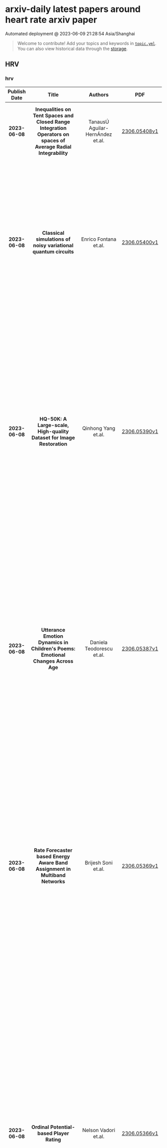 # arxiv-daily latest papers around heart rate arxiv paper
Automated deployment @ 2023-06-09 21:28:54 Asia/Shanghai
> Welcome to contribute! Add your topics and keywords in [`topic.yml`]({repo_url}/blob/main/database/topic.yml).
> You can also view historical data through the [storage]({repo_url}/blob/main/database/storage).

## HRV

### hrv
|Publish Date|Title|Authors|PDF|Code|Abstract|
| :---: | :---: | :---: | :---: | :---: | :---: |
|**2023-06-08**|**Inequalities on Tent Spaces and Closed Range Integration Operators on spaces of Average Radial Integrability**|TanausÚ Aguilar-HernÁndez et.al.|[2306.05408v1](http://arxiv.org/abs/2306.05408v1)|null|We deal with a reverse Carleson measure inequality for the tent spaces of analytic functions in the unit disc $\mathbb{D}$ of the complex plane. The tent spaces of measurable functions were introduced by Coifman, Meyer and Stein.   Let $1\leq p,q < \infty$ and consider the positive Borel measure $d\mu(z) = \chi_{G}(z)\frac{dm(z)}{(1-|z|)}$ defined in terms of a measurable set $G \subseteq \mathbb{D}$ and of the area Lebesgue measure $dm(z)$ in $\mathbb{D}$. We prove a necessary and sufficient condition on $G$ in order to exist a constant $K>0$ such that $$   \int_{\mathbb{T}} \left(\int_{\Gamma(\xi)} |f(z)|^{p}\ d\mu(z) \right)^{q/p}\ |d\xi|\geq K \,\int_{\mathbb{T}} \left(\int_{\Gamma(\xi)} |f(z)|^{p}\ \frac{dm(z)}{1-|z|}\right)^{q/p}\ |d\xi|, $$ for any $f$ analytic in $\mathbb{D}$ with the property, the right term of the inequality above is finite. Here $\mathbb{T}$ stands for the unit circle and $\Gamma(\xi)$ is a non-tangential region with vertex at $\xi \in \mathbb{T}$.   This work extends the study of D. Luecking on Bergman spaces to the analytic tent spaces. We apply our result to characterize the closed range property of the integration operator known as Pommerenke operator when acting on the average radial integrability spaces. T. Aguilar-Hern\'andez, M. Contreras and L. Rodr\'iguez-Piazza introduced these spaces for the first time in the literature. The Hardy and the Bergman spaces form part of this family.|
|**2023-06-08**|**Classical simulations of noisy variational quantum circuits**|Enrico Fontana et.al.|[2306.05400v1](http://arxiv.org/abs/2306.05400v1)|null|Noise detrimentally affects quantum computations so that they not only become less accurate but also easier to simulate classically as systems scale up. We construct a classical simulation algorithm, LOWESA (low weight efficient simulation algorithm), for estimating expectation values of noisy parameterised quantum circuits. It combines previous results on spectral analysis of parameterised circuits with Pauli back-propagation and recent ideas for simulations of noisy random circuits. We show, under some conditions on the circuits and mild assumptions on the noise, that LOWESA gives an efficient, polynomial algorithm in the number of qubits (and depth), with approximation error that vanishes exponentially in the physical error rate and a controllable cut-off parameter. We also discuss the practical limitations of the method for circuit classes with correlated parameters and its scaling with decreasing error rates.|
|**2023-06-08**|**HQ-50K: A Large-scale, High-quality Dataset for Image Restoration**|Qinhong Yang et.al.|[2306.05390v1](http://arxiv.org/abs/2306.05390v1)|[link](https://github.com/littleyaang/hq-50k)|This paper introduces a new large-scale image restoration dataset, called HQ-50K, which contains 50,000 high-quality images with rich texture details and semantic diversity. We analyze existing image restoration datasets from five different perspectives, including data scale, resolution, compression rates, texture details, and semantic coverage. However, we find that all of these datasets are deficient in some aspects. In contrast, HQ-50K considers all of these five aspects during the data curation process and meets all requirements. We also present a new Degradation-Aware Mixture of Expert (DAMoE) model, which enables a single model to handle multiple corruption types and unknown levels. Our extensive experiments demonstrate that HQ-50K consistently improves the performance on various image restoration tasks, such as super-resolution, denoising, dejpeg, and deraining. Furthermore, our proposed DAMoE, trained on our \dataset, outperforms existing state-of-the-art unified models designed for multiple restoration tasks and levels. The dataset and code are available at \url{https://github.com/littleYaang/HQ-50K}.|
|**2023-06-08**|**Utterance Emotion Dynamics in Children's Poems: Emotional Changes Across Age**|Daniela Teodorescu et.al.|[2306.05387v1](http://arxiv.org/abs/2306.05387v1)|null|Emerging psychopathology studies are showing that patterns of changes in emotional state -- emotion dynamics -- are associated with overall well-being and mental health. More recently, there has been some work in tracking emotion dynamics through one's utterances, allowing for data to be collected on a larger scale across time and people. However, several questions about how emotion dynamics change with age, especially in children, and when determined through children's writing, remain unanswered. In this work, we use both a lexicon and a machine learning based approach to quantify characteristics of emotion dynamics determined from poems written by children of various ages. We show that both approaches point to similar trends: consistent increasing intensities for some emotions (e.g., anger, fear, joy, sadness, arousal, and dominance) with age and a consistent decreasing valence with age. We also find increasing emotional variability, rise rates (i.e., emotional reactivity), and recovery rates (i.e., emotional regulation) with age. These results act as a useful baselines for further research in how patterns of emotions expressed by children change with age, and their association with mental health.|
|**2023-06-08**|**Rate Forecaster based Energy Aware Band Assignment in Multiband Networks**|Brijesh Soni et.al.|[2306.05369v1](http://arxiv.org/abs/2306.05369v1)|null|The high frequency communication bands (mmWave and sub-THz) promise tremendous data rates, however, they also have very high power consumption which is particularly significant for battery-power-limited user-equipment (UE). In this context, we design an energy aware band assignment system which reduces the power consumption while also achieving a target sum rate of M in T time-slots. We do this by using 1) Rate forecaster(s); 2) Channel forecaster(s) which forecasts T direct multistep ahead using a stacked (long short term memory) LSTM architecture. We propose an iterative rate updating algorithm which updates the target rate based on current rate and future predicted rates in a frame. The proposed approach is validated on the publicly available `DeepMIMO' dataset. Research findings shows that the rate forecaster based approach performs better than the channel forecaster. Furthermore, LSTM based predictions outperforms well celebrated Transformer predictions in terms of NRMSE and NMAE. Research findings reveals that the power consumption with this approach is ~ 300 mW lower compared to a greedy band assignment at a 1.5Gb/s target rate.|
|**2023-06-08**|**Ordinal Potential-based Player Rating**|Nelson Vadori et.al.|[2306.05366v1](http://arxiv.org/abs/2306.05366v1)|null|A two-player symmetric zero-sum game is transitive if for any pure strategies $x$, $y$, $z$, if $x$ is better than $y$, and $y$ is better than $z$, then $x$ is better than $z$. It was recently observed that the Elo rating fails at preserving transitive relations among strategies and therefore cannot correctly extract the transitive component of a game. Our first contribution is to show that the Elo rating actually does preserve transitivity when computed in the right space. Precisely, using a suitable invertible mapping $\varphi$, we first apply $\varphi$ to the game, then compute Elo ratings, then go back to the original space by applying $\varphi^{-1}$. We provide a characterization of transitive games as a weak variant of ordinal potential games with additively separable potential functions. Leveraging this insight, we introduce the concept of transitivity order, the minimum number of invertible mappings required to transform the payoff of a transitive game into (differences of) its potential function. The transitivity order is a tool to classify transitive games, with Elo games being an example of transitive games of order one. Most real-world games have both transitive and non-transitive (cyclic) components, and we use our analysis of transitivity to extract the transitive (potential) component of an arbitrary game. We link transitivity to the known concept of sign-rank: transitive games have sign-rank two; arbitrary games may have higher sign-rank. Using a neural network-based architecture, we learn a decomposition of an arbitrary game into transitive and cyclic components that prioritises capturing the sign pattern of the game. In particular, a transitive game always has just one component in its decomposition, the potential component. We provide a comprehensive evaluation of our methodology using both toy examples and empirical data from real-world games.|
|**2023-06-08**|**Surrogate method for partial association between mixed data with application to well-being survey analysis**|Shaobo Li et.al.|[2306.05362v1](http://arxiv.org/abs/2306.05362v1)|null|This paper is motivated by the analysis of a survey study of college student wellbeing before and after the outbreak of the COVID-19 pandemic. A statistical challenge in well-being survey studies lies in that outcome variables are often recorded in different scales, be it continuous, binary, or ordinal. The presence of mixed data complicates the assessment of the associations between them while adjusting for covariates. In our study, of particular interest are the associations between college students' wellbeing and other mental health measures and how other risk factors moderate these associations during the pandemic. To this end, we propose a unifying framework for studying partial association between mixed data. This is achieved by defining a unified residual using the surrogate method. The idea is to map the residual randomness to the same continuous scale, regardless of the original scales of outcome variables. It applies to virtually all commonly used models for covariate adjustments. We demonstrate the validity of using such defined residuals to assess partial association. In particular, we develop a measure that generalizes classical Kendall's tau in the sense that it can size both partial and marginal associations. More importantly, our development advances the theory of the surrogate method developed in recent years by showing that it can be used without requiring outcome variables having a latent variable structure. The use of our method in the well-being survey analysis reveals (i) significant moderation effects (i.e., the difference between partial and marginal associations) of some key risk factors; and (ii) an elevated moderation effect of physical health, loneliness, and accommodation after the onset of COVID-19.|
|**2023-06-08**|**A Data-Driven Approach to Positioning Grab Bars in the Sagittal Plane for Elderly Persons**|Roberto Bolli Jr. et.al.|[2306.05343v1](http://arxiv.org/abs/2306.05343v1)|null|The placement of grab bars for elderly users is based largely on ADA building codes and does not reflect the large differences in height, mobility, and muscle power between individual persons. The goal of this study is to see if there are any correlations between an elderly user's preferred handlebar pose and various demographic indicators, self-rated mobility for tasks requiring postural change, and biomechanical markers. For simplicity, we consider only the case where the handlebar is positioned directly in front of the user, as this confines the relevant body kinematics to a 2D sagittal plane. Previous eldercare devices have been constructed to position a handlebar in various poses in space. Our work augments these devices and adds to the body of knowledge by assessing how the handlebar should be positioned based on data on actual elderly people instead of simulations.|
|**2023-06-08**|**Spontaneous Self-Constraint in Active Nematic Flows**|Louise C. Head et.al.|[2306.05328v1](http://arxiv.org/abs/2306.05328v1)|null|Active processes drive and guide biological dynamics across scales -- from subcellular cytoskeletal remodelling, through tissue development in embryogenesis, to population-level bacterial colonies expansion. In each of these, biological functionality requires collective flows to occur while self-organized structures are protected; however, the mechanisms by which active flows can spontaneously constrain their dynamics to preserve structure have not previously been explained. By studying collective flows and defect dynamics in active nematic films, we demonstrate the existence of a self-constraint -- a two-way, spontaneously arising relationship between activity-driven isosurfaces of flow boundaries and mesoscale nematic structures. Our results show that self-motile defects are tightly constrained to viscometric surfaces -- contours along which vorticity and strain-rate balance. This in turn reveals that self-motile defects break mirror symmetry when they move along a single viscometric surface, in contrast with expectations. This is explained by an interdependence between viscometric surfaces and bend walls -- elongated narrow kinks in the orientation field. Although we focus on extensile nematic films, numerical results show the constraint holds whenever activity leads to motile half-charge defects. This mesoscale cross-field self-constraint offers a new framework for tackling complex 3D active turbulence, designing dynamic control into biomimetic materials, and understanding how biological systems can employ active stress for dynamic self-organization.|
|**2023-06-08**|**Perching by hugging: an initial feasibility study**|William Stewart et.al.|[2306.05324v1](http://arxiv.org/abs/2306.05324v1)|null|Current UAVs capable of perching require added structure and mechanisms to accomplish this. These take the form of hooks, claws, needles, etc which add weight and usually drag. We propose in this paper the dual use of structures already on the vehicle to enable perching, thus reducing the weight and drag cost associated with perching UAVs. We propose a wing design capable of passively wrapping around a vertical pole to perch. We experimentally investigate the feasibility of the design, presenting results on minimum required perching speeds as well as the effect of weight distribution on the success rate of the wing wrapping. Finally, we comment on design requirements for holding onto the pole based on our findings.|
|**2023-06-08**|**Real-time whole-heart electromechanical simulations using Latent Neural Ordinary Differential Equations**|Matteo Salvador et.al.|[2306.05321v1](http://arxiv.org/abs/2306.05321v1)|null|Cardiac digital twins provide a physics and physiology informed framework to deliver predictive and personalized medicine. However, high-fidelity multi-scale cardiac models remain a barrier to adoption due to their extensive computational costs and the high number of model evaluations needed for patient-specific personalization. Artificial Intelligence-based methods can make the creation of fast and accurate whole-heart digital twins feasible. In this work, we use Latent Neural Ordinary Differential Equations (LNODEs) to learn the temporal pressure-volume dynamics of a heart failure patient. Our surrogate model based on LNODEs is trained from 400 3D-0D whole-heart closed-loop electromechanical simulations while accounting for 43 model parameters, describing single cell through to whole organ and cardiovascular hemodynamics. The trained LNODEs provides a compact and efficient representation of the 3D-0D model in a latent space by means of a feedforward fully-connected Artificial Neural Network that retains 3 hidden layers with 13 neurons per layer and allows for 300x real-time numerical simulations of the cardiac function on a single processor of a standard laptop. This surrogate model is employed to perform global sensitivity analysis and robust parameter estimation with uncertainty quantification in 3 hours of computations, still on a single processor. We match pressure and volume time traces unseen by the LNODEs during the training phase and we calibrate 4 to 11 model parameters while also providing their posterior distribution. This paper introduces the most advanced surrogate model of cardiac function available in the literature and opens new important venues for parameter calibration in cardiac digital twins.|
|**2023-06-08**|**Large-scale adaptive multiple testing for sequential data controlling false discovery and nondiscovery rates**|Rahul Roy et.al.|[2306.05315v1](http://arxiv.org/abs/2306.05315v1)|null|In modern scientific experiments, we frequently encounter data that have large dimensions, and in some experiments, such high dimensional data arrive sequentially rather than full data being available all at a time. We develop multiple testing procedures with simultaneous control of false discovery and nondiscovery rates when $m$-variate data vectors $\mathbf{X}_1, \mathbf{X}_2, \dots$ are observed sequentially or in groups and each coordinate of these vectors leads to a hypothesis testing. Existing multiple testing methods for sequential data uses fixed stopping boundaries that do not depend on sample size, and hence, are quite conservative when the number of hypotheses $m$ is large. We propose sequential tests based on adaptive stopping boundaries that ensure shrinkage of the continue sampling region as the sample size increases. Under minimal assumptions on the data sequence, we first develop a test based on an oracle test statistic such that both false discovery rate (FDR) and false nondiscovery rate (FNR) are nearly equal to some prefixed levels with strong control. Under a two-group mixture model assumption, we propose a data-driven stopping and decision rule based on local false discovery rate statistic that mimics the oracle rule and guarantees simultaneous control of FDR and FNR asymptotically as $m$ tends to infinity. Both the oracle and the data-driven stopping times are shown to be finite (i.e., proper) with probability 1 for all finite $m$ and converge to a finite constant as $m$ grows to infinity. Further, we compare the data-driven test with the existing gap rule proposed in He and Bartroff (2021) and show that the ratio of the expected sample sizes of our method and the gap rule tends to zero as $m$ goes to infinity. Extensive analysis of simulated datasets as well as some real datasets illustrate the superiority of the proposed tests over some existing methods.|
|**2023-06-08**|**Mode-locked laser in nanophotonic lithium niobate**|Qiushi Guo et.al.|[2306.05314v1](http://arxiv.org/abs/2306.05314v1)|null|Mode-locked lasers (MLLs) have enabled ultrafast sciences and technologies by generating ultrashort pulses with peak powers substantially exceeding their average powers. Recently, tremendous efforts have been focused on realizing integrated MLLs not only to address the challenges associated with their size and power demand, but also to enable transforming the ultrafast technologies into nanophotonic chips, and ultimately to unlock their potential for a plethora of applications. However, till now the prospect of integrated MLLs driving ultrafast nanophotonic circuits has remained elusive because of their typically low peak powers, lack of controllability, and challenges with integration with appropriate nanophotonic platforms. Here, we overcome these limitations by demonstrating an electrically-pumped actively MLL in nanophotonic lithium niobate based on its hybrid integration with a III-V semiconductor optical amplifier. Our MLL generates $\sim$4.8 ps optical pulses around 1065 nm at a repetition rate of $\sim$10 GHz, with pulse energy exceeding 2.6 pJ and a high peak power beyond 0.5 W. We show that both the repetition rate and the carrier-envelope-offset of the resulting frequency comb can be flexibly controlled in a wide range using the RF driving frequency and the pump current, paving the way for fully-stabilized on-chip frequency combs in nanophotonics. Our work marks an important step toward fully-integrated nonlinear and ultrafast photonic systems in nanophotonic lithium niobate.|
|**2023-06-08**|**Emergent circulation patterns from anonymized mobility data: Clustering Italy in the time of Covid**|Jules Morand et.al.|[2306.05302v1](http://arxiv.org/abs/2306.05302v1)|null|Using anonymized mobility data from Facebook users and publicly available information on the Italian population, we model the circulation of people in Italy before and during the early phase of the SARS-CoV-2 pandemic (COVID-19). We perform a spatial and temporal clustering of the movement network at the level of fluxes across provinces on a daily basis. The resulting partition in time successfully identifies the first two lockdowns without any prior information. Similarly, the spatial clustering returns 11 to 23 clusters depending on the period ("standard" mobility vs. lockdown) using the greedy modularity communities clustering method, and 16 to 30 clusters using the critical variable selection method. Fascinatingly, the spatial clusters obtained with both methods are strongly reminiscent of the 11 regions into which emperor Augustus had divided Italy according to Pliny the Elder. This work introduces and validates a data analysis pipeline that enables us: i) to assess the reliability of data obtained from a partial and potentially biased sample of the population in performing estimates of population mobility nationwide; ii) to identify areas of a Country with well-defined mobility patterns, and iii) to distinguish different patterns from one another, resolve them in time and find their optimal spatial extent. The proposed method is generic and can be applied to other countries, with different geographical scales, and also to similar networks (e.g. biological networks). The results can thus represent a relevant step forward in the development of methods and strategies for the containment of future epidemic phenomena.|
|**2023-06-08**|**Chiral EFT calculation of neutrino reactions in warm neutron-rich matter**|Eunkyoung Shin et.al.|[2306.05280v1](http://arxiv.org/abs/2306.05280v1)|null|Neutrino scattering and absorption rates of relevance to supernovae and neutron star mergers are obtained from nuclear matter dynamical structure functions that encode many-body effects from nuclear mean fields and correlations. We employ nuclear interactions from chiral effective field theory to calculate the density, spin, isospin, and spin-isospin response functions of warm beta-equilibrium nuclear matter. We include corrections to the single-particle energies in the mean field approximation as well as vertex corrections resummed in the random phase approximation (RPA), including, for the first time, both direct and exchange diagrams. We find that correlations included through the RPA redistribute the strength of the response to higher energy for neutrino absorption and lower energy for antineutrino absorption. This tends to suppress the absorption rate of electron neutrinos across all relevant energy scales. In contrast, the inclusion of RPA correlations enhances the electron antineutrino absorption rate at low energy and supresses the rate at high energy. These effects are especially important at high-density and in the vicinity of the neutrino decoupling region. Implications for heavy element nucleosynthesis, electromagnetic signatures of compact object mergers, supernova dynamics, and neutrino detection from galactic supernovae are discussed briefly.|
|**2023-06-08**|**Language-specific Acoustic Boundary Learning for Mandarin-English Code-switching Speech Recognition**|Zhiyun Fan et.al.|[2306.05279v1](http://arxiv.org/abs/2306.05279v1)|null|Code-switching speech recognition (CSSR) transcribes speech that switches between multiple languages or dialects within a single sentence. The main challenge in this task is that different languages often have similar pronunciations, making it difficult for models to distinguish between them. In this paper, we propose a method for solving the CSSR task from the perspective of language-specific acoustic boundary learning. We introduce language-specific weight estimators (LSWE) to model acoustic boundary learning in different languages separately. Additionally, a non-autoregressive (NAR) decoder and a language change detection (LCD) module are employed to assist in training. Evaluated on the SEAME corpus, our method achieves a state-of-the-art mixed error rate (MER) of 16.29% and 22.81% on the test_man and test_sge sets. We also demonstrate the effectiveness of our method on a 9000-hour in-house meeting code-switching dataset, where our method achieves a relatively 7.9% MER reduction.|
|**2023-06-08**|**Large deviations of return times and related entropy estimators on shift spaces**|Noé Cuneo et.al.|[2306.05277v1](http://arxiv.org/abs/2306.05277v1)|null|We prove the large deviation principle for several entropy and cross entropy estimators based on return times and waiting times on shift spaces over finite alphabets. In the case of standard return times, we obtain a nonconvex large-deviation rate function. We consider shift-invariant probability measures satisfying some decoupling conditions which imply no form of mixing nor ergodicity. We establish precise relations between the rate functions of the different estimators, and between these rate functions and the corresponding pressures, one of which is the R\'enyi entropy function. The results apply in particular to irreducible Markov chains, equilibrium measures for Bowen-regular potentials, g-measures, invariant Gibbs states for summable interactions in statistical mechanics, and also to probability measures that may be far from Gibbsian, including some hidden Markov models and repeated quantum measurement processes.|
|**2023-06-08**|**Image Clustering via the Principle of Rate Reduction in the Age of Pretrained Models**|Tianzhe Chu et.al.|[2306.05272v1](http://arxiv.org/abs/2306.05272v1)|[link](https://github.com/leslietrue/cpp)|The advent of large pre-trained models has brought about a paradigm shift in both visual representation learning and natural language processing. However, clustering unlabeled images, as a fundamental and classic machine learning problem, still lacks effective solution, particularly for large-scale datasets. In this paper, we propose a novel image clustering pipeline that leverages the powerful feature representation of large pre-trained models such as CLIP and cluster images effectively and efficiently at scale. We show that the pre-trained features are significantly more structured by further optimizing the rate reduction objective. The resulting features may significantly improve the clustering accuracy, e.g., from 57\% to 66\% on ImageNet-1k. Furthermore, by leveraging CLIP's image-text binding, we show how the new clustering method leads to a simple yet effective self-labeling algorithm that successfully works on unlabeled large datasets such as MS-COCO and LAION-Aesthetics. We will release the code in https://github.com/LeslieTrue/CPP.|
|**2023-06-08**|**Unscented Autoencoder**|Faris Janjoš et.al.|[2306.05256v1](http://arxiv.org/abs/2306.05256v1)|null|The Variational Autoencoder (VAE) is a seminal approach in deep generative modeling with latent variables. Interpreting its reconstruction process as a nonlinear transformation of samples from the latent posterior distribution, we apply the Unscented Transform (UT) -- a well-known distribution approximation used in the Unscented Kalman Filter (UKF) from the field of filtering. A finite set of statistics called sigma points, sampled deterministically, provides a more informative and lower-variance posterior representation than the ubiquitous noise-scaling of the reparameterization trick, while ensuring higher-quality reconstruction. We further boost the performance by replacing the Kullback-Leibler (KL) divergence with the Wasserstein distribution metric that allows for a sharper posterior. Inspired by the two components, we derive a novel, deterministic-sampling flavor of the VAE, the Unscented Autoencoder (UAE), trained purely with regularization-like terms on the per-sample posterior. We empirically show competitive performance in Fr\'echet Inception Distance (FID) scores over closely-related models, in addition to a lower training variance than the VAE.|
|**2023-06-08**|**Toward more accurate and generalizable brain deformation estimators for traumatic brain injury detection with unsupervised domain adaptation**|Xianghao Zhan et.al.|[2306.05255v1](http://arxiv.org/abs/2306.05255v1)|[link](https://github.com/xzhan96-stf/drca-mlhm)|Machine learning head models (MLHMs) are developed to estimate brain deformation for early detection of traumatic brain injury (TBI). However, the overfitting to simulated impacts and the lack of generalizability caused by distributional shift of different head impact datasets hinders the broad clinical applications of current MLHMs. We propose brain deformation estimators that integrates unsupervised domain adaptation with a deep neural network to predict whole-brain maximum principal strain (MPS) and MPS rate (MPSR). With 12,780 simulated head impacts, we performed unsupervised domain adaptation on on-field head impacts from 302 college football (CF) impacts and 457 mixed martial arts (MMA) impacts using domain regularized component analysis (DRCA) and cycle-GAN-based methods. The new model improved the MPS/MPSR estimation accuracy, with the DRCA method significantly outperforming other domain adaptation methods in prediction accuracy (p<0.001): MPS RMSE: 0.027 (CF) and 0.037 (MMA); MPSR RMSE: 7.159 (CF) and 13.022 (MMA). On another two hold-out test sets with 195 college football impacts and 260 boxing impacts, the DRCA model significantly outperformed the baseline model without domain adaptation in MPS and MPSR estimation accuracy (p<0.001). The DRCA domain adaptation reduces the MPS/MPSR estimation error to be well below TBI thresholds, enabling accurate brain deformation estimation to detect TBI in future clinical applications.|
|**2023-06-08**|**Matching Latent Encoding for Audio-Text based Keyword Spotting**|Kumari Nishu et.al.|[2306.05245v1](http://arxiv.org/abs/2306.05245v1)|null|Using audio and text embeddings jointly for Keyword Spotting (KWS) has shown high-quality results, but the key challenge of how to semantically align two embeddings for multi-word keywords of different sequence lengths remains largely unsolved. In this paper, we propose an audio-text-based end-to-end model architecture for flexible keyword spotting (KWS), which builds upon learned audio and text embeddings. Our architecture uses a novel dynamic programming-based algorithm, Dynamic Sequence Partitioning (DSP), to optimally partition the audio sequence into the same length as the word-based text sequence using the monotonic alignment of spoken content. Our proposed model consists of an encoder block to get audio and text embeddings, a projector block to project individual embeddings to a common latent space, and an audio-text aligner containing a novel DSP algorithm, which aligns the audio and text embeddings to determine if the spoken content is the same as the text. Experimental results show that our DSP is more effective than other partitioning schemes, and the proposed architecture outperformed the state-of-the-art results on the public dataset in terms of Area Under the ROC Curve (AUC) and Equal-Error-Rate (EER) by 14.4 % and 28.9%, respectively.|
|**2023-06-08**|**Boosting-based Construction of BDDs for Linear Threshold Functions and Its Application to Verification of Neural Networks**|Yiping Tang et.al.|[2306.05211v1](http://arxiv.org/abs/2306.05211v1)|null|Understanding the characteristics of neural networks is important but difficult due to their complex structures and behaviors. Some previous work proposes to transform neural networks into equivalent Boolean expressions and apply verification techniques for characteristics of interest. This approach is promising since rich results of verification techniques for circuits and other Boolean expressions can be readily applied. The bottleneck is the time complexity of the transformation. More precisely, (i) each neuron of the network, i.e., a linear threshold function, is converted to a Binary Decision Diagram (BDD), and (ii) they are further combined into some final form, such as Boolean circuits. For a linear threshold function with $n$ variables, an existing method takes $O(n2^{\frac{n}{2}})$ time to construct an ordered BDD of size $O(2^{\frac{n}{2}})$ consistent with some variable ordering. However, it is non-trivial to choose a variable ordering producing a small BDD among $n!$ candidates.   We propose a method to convert a linear threshold function to a specific form of a BDD based on the boosting approach in the machine learning literature. Our method takes $O(2^n \text{poly}(1/\rho))$ time and outputs BDD of size $O(\frac{n^2}{\rho^4}\ln{\frac{1}{\rho}})$, where $\rho$ is the margin of some consistent linear threshold function. Our method does not need to search for good variable orderings and produces a smaller expression when the margin of the linear threshold function is large. More precisely, our method is based on our new boosting algorithm, which is of independent interest. We also propose a method to combine them into the final Boolean expression representing the neural network.|
|**2023-06-08**|**The Attractor Flow for AdS5 Black Holes in $\mathcal{N} = 2$ Gauged Supergravity**|Marina David et.al.|[2306.05206v1](http://arxiv.org/abs/2306.05206v1)|null|We study the flow equations for BPS black holes in $\mathcal{N} = 2$ five-dimensional gauged supergravity coupled to any number of vector multiplets via FI couplings. We develop the Noether-Wald procedure in this context and exhibit the conserved charges as explicit integrals of motion, in the sense that they can be computed at any radius on the rotating spacetime. The boundary conditions needed to solve the first order differential equations are discussed in great detail. We extremize the entropy function that controls the near horizon geometry and give explicit formulae for all geometric variables at their supersymmetric extrema. We have also considered a complexification of the near-horizon variables that elucidates some features of the theory from the near-horizon perspective.|
|**2023-06-08**|**Precision Measurements of $D_s^+ \to ηe^+ ν_e$ and $D_s^+ \to η^\prime e^+ ν_e$**|BESIII Collaboration et.al.|[2306.05194v1](http://arxiv.org/abs/2306.05194v1)|null|Precision measurements of the semileptonic decays $D_s^+ \to \eta e^+ \nu_e$ and $D_s^+ \to \eta^\prime e^+ \nu_e$ are performed using 7.33\,fb$^{-1}$ of $e^+e^-$ collision data collected at center-of-mass energies between 4.128 and 4.226 GeV with the BESIII detector. The branching fractions obtained are $\mathcal{B}(D_s^+ \to \eta e^{+} \nu_e)$ = $(2.251\pm0.039_{\rm stat.}\pm 0.051_{\rm syst.})\%$ and $\mathcal{B}(D_s^+ \to \eta^{\prime} e^{+} \nu_e)$ = $(0.810\pm0.038_{\rm stat.}\pm 0.024_{\rm syst.})\%$. Combining these results with the $\mathcal{B}(D^+\to\eta e^+ \nu_e)$ and $\mathcal{B}(D^+\to\eta^\prime e^+ \nu_e)$ obtained from previous BESIII measurements, the $\eta-\eta^\prime$ mixing angle in the quark flavor basis is determined to be $\phi_{\rm P} = (40.0\pm2.0_{\rm stat.}\pm0.6_{\rm syst.})^\circ$. Moreover, from the fits to the partial decay rates of $D_s^+ \to \eta e^+ \nu_e$ and $D_s^+ \to \eta^\prime e^+ \nu_e$, the products of the hadronic transition form factors $f_+^{\eta^{(\prime)}}(0)$ and the modulus of the $c\to s$ Cabibbo-Kobayashi-Maskawa matrix element $|V_{cs}|$ are determined by using different hadronic transition form factor parametrizations. Based on the two-parameter series expansion, the products $f^\eta_+(0)|V_{cs}| = 0.4553\pm0.0071_{\rm stat}\pm0.0061_{\rm syst}$ and $f^{\eta^\prime}_+(0)|V_{cs}| = 0.529\pm0.024_{\rm stat}\pm0.008_{\rm syst}$ are extracted. All results determined in this work supersede those measured in the previous BESIII analyses based on the 3.19 fb$^{-1}$ subsample of data at 4.178 GeV.|
|**2023-06-08**|**Bayesian Inference for $k$-Monotone Densities with Applications to Multiple Testing**|Kang Wang et.al.|[2306.05173v1](http://arxiv.org/abs/2306.05173v1)|null|Shape restriction, like monotonicity or convexity, imposed on a function of interest, such as a regression or density function, allows for its estimation without smoothness assumptions. The concept of $k$-monotonicity encompasses a family of shape restrictions, including decreasing and convex decreasing as special cases corresponding to $k=1$ and $k=2$. We consider Bayesian approaches to estimate a $k$-monotone density. By utilizing a kernel mixture representation and putting a Dirichlet process or a finite mixture prior on the mixing distribution, we show that the posterior contraction rate in the Hellinger distance is $(n/\log n)^{- k/(2k + 1)}$ for a $k$-monotone density, which is minimax optimal up to a polylogarithmic factor. When the true $k$-monotone density is a finite $J_0$-component mixture of the kernel, the contraction rate improves to the nearly parametric rate $\sqrt{(J_0 \log n)/n}$. Moreover, by putting a prior on $k$, we show that the same rates hold even when the best value of $k$ is unknown. A specific application in modeling the density of $p$-values in a large-scale multiple testing problem is considered. Simulation studies are conducted to evaluate the performance of the proposed method.|
|**2023-06-08**|**FLEdge: Benchmarking Federated Machine Learning Applications in Edge Computing Systems**|Herbert Woisetschläger et.al.|[2306.05172v1](http://arxiv.org/abs/2306.05172v1)|null|Federated Machine Learning (FL) has received considerable attention in recent years. FL benchmarks are predominantly explored in either simulated systems or data center environments, neglecting the setups of real-world systems, which are often closely linked to edge computing. We close this research gap by introducing FLEdge, a benchmark targeting FL workloads in edge computing systems. We systematically study hardware heterogeneity, energy efficiency during training, and the effect of various differential privacy levels on training in FL systems. To make this benchmark applicable to real-world scenarios, we evaluate the impact of client dropouts on state-of-the-art FL strategies with failure rates as high as 50%. FLEdge provides new insights, such as that training state-of-the-art FL workloads on older GPU-accelerated embedded devices is up to 3x more energy efficient than on modern server-grade GPUs.|
|**2023-06-08**|**Bayesian Optimization of Expensive Nested Grey-Box Functions**|Wenjie Xu et.al.|[2306.05150v1](http://arxiv.org/abs/2306.05150v1)|null|We consider the problem of optimizing a grey-box objective function, i.e., nested function composed of both black-box and white-box functions. A general formulation for such grey-box problems is given, which covers the existing grey-box optimization formulations as special cases. We then design an optimism-driven algorithm to solve it. Under certain regularity assumptions, our algorithm achieves similar regret bound as that for the standard black-box Bayesian optimization algorithm, up to a constant multiplicative term depending on the Lipschitz constants of the functions considered. We further extend our method to the constrained case and discuss several special cases. For the commonly used kernel functions, the regret bounds allow us to derive a convergence rate to the optimal solution. Experimental results show that our grey-box optimization method empirically improves the speed of finding the global optimal solution significantly, as compared to the standard black-box optimization algorithm.|
|**2023-06-08**|**Variable Radiance Field for Real-Life Category-Specifc Reconstruction from Single Image**|Kun Wang et.al.|[2306.05145v1](http://arxiv.org/abs/2306.05145v1)|null|Reconstructing category-specific objects from a single image is a challenging task that requires inferring the geometry and appearance of an object from a limited viewpoint. Existing methods typically rely on local feature retrieval based on re-projection with known camera intrinsic, which are slow and prone to distortion at viewpoints distant from the input image. In this paper, we present Variable Radiance Field (VRF), a novel framework that can efficiently reconstruct category-specific objects from a single image without known camera parameters. Our key contributions are: (1) We parameterize the geometry and appearance of the object using a multi-scale global feature extractor, which avoids frequent point-wise feature retrieval and camera dependency. We also propose a contrastive learning-based pretraining strategy to improve the feature extractor. (2) We reduce the geometric complexity of the object by learning a category template, and use hypernetworks to generate a small neural radiance field for fast and instance-specific rendering. (3) We align each training instance to the template space using a learned similarity transformation, which enables semantic-consistent learning across different objects. We evaluate our method on the CO3D dataset and show that it outperforms existing methods in terms of quality and speed. We also demonstrate its applicability to shape interpolation and object placement tasks.|
|**2023-06-08**|**Mesogeos: A multi-purpose dataset for data-driven wildfire modeling in the Mediterranean**|Spyros Kondylatos et.al.|[2306.05144v1](http://arxiv.org/abs/2306.05144v1)|[link](https://github.com/orion-ai-lab/mesogeos)|We introduce Mesogeos, a large-scale multi-purpose dataset for wildfire modeling in the Mediterranean. Mesogeos integrates variables representing wildfire drivers (meteorology, vegetation, human activity) and historical records of wildfire ignitions and burned areas for 17 years (2006-2022). It is designed as a cloud-friendly spatio-temporal dataset, namely a datacube, harmonizing all variables in a grid of 1km x 1km x 1-day resolution. The datacube structure offers opportunities to assess machine learning (ML) usage in various wildfire modeling tasks. We extract two ML-ready datasets that establish distinct tracks to demonstrate this potential: (1) short-term wildfire danger forecasting and (2) final burned area estimation given the point of ignition. We define appropriate metrics and baselines to evaluate the performance of models in each track. By publishing the datacube, along with the code to create the ML datasets and models, we encourage the community to foster the implementation of additional tracks for mitigating the increasing threat of wildfires in the Mediterranean.|
|**2023-06-08**|**A Two-dimensional Spatial Optimization Framework for Vehicle Powertrain Systems**|Jorn van Kampen et.al.|[2306.05140v1](http://arxiv.org/abs/2306.05140v1)|null|This paper presents a modeling framework to optimize the two-dimensional placement of powertrain elements inside the vehicle, explicitly accounting for the rotation, relative placement and alignment. Specifically, we first capture the multi-level nature of the system mathematically, and construct a model that captures different powertrain component orientations. Second, we include the relative element placement as variables in the model and derive alignment constraints for both child components and parent subsystems to automatically connect mechanical ports. Finally, we showcase our framework on a four-wheel driven electric vehicle. Our results demonstrate that our framework is capable of efficiently generating system design solutions in a fully automated manner, only using basic component properties.|

## heart rate

### heart rate
|Publish Date|Title|Authors|PDF|Code|Abstract|
| :---: | :---: | :---: | :---: | :---: | :---: |
|**2023-06-08**|**Classical simulations of noisy variational quantum circuits**|Enrico Fontana et.al.|[2306.05400v1](http://arxiv.org/abs/2306.05400v1)|null|Noise detrimentally affects quantum computations so that they not only become less accurate but also easier to simulate classically as systems scale up. We construct a classical simulation algorithm, LOWESA (low weight efficient simulation algorithm), for estimating expectation values of noisy parameterised quantum circuits. It combines previous results on spectral analysis of parameterised circuits with Pauli back-propagation and recent ideas for simulations of noisy random circuits. We show, under some conditions on the circuits and mild assumptions on the noise, that LOWESA gives an efficient, polynomial algorithm in the number of qubits (and depth), with approximation error that vanishes exponentially in the physical error rate and a controllable cut-off parameter. We also discuss the practical limitations of the method for circuit classes with correlated parameters and its scaling with decreasing error rates.|
|**2023-06-08**|**HQ-50K: A Large-scale, High-quality Dataset for Image Restoration**|Qinhong Yang et.al.|[2306.05390v1](http://arxiv.org/abs/2306.05390v1)|[link](https://github.com/littleyaang/hq-50k)|This paper introduces a new large-scale image restoration dataset, called HQ-50K, which contains 50,000 high-quality images with rich texture details and semantic diversity. We analyze existing image restoration datasets from five different perspectives, including data scale, resolution, compression rates, texture details, and semantic coverage. However, we find that all of these datasets are deficient in some aspects. In contrast, HQ-50K considers all of these five aspects during the data curation process and meets all requirements. We also present a new Degradation-Aware Mixture of Expert (DAMoE) model, which enables a single model to handle multiple corruption types and unknown levels. Our extensive experiments demonstrate that HQ-50K consistently improves the performance on various image restoration tasks, such as super-resolution, denoising, dejpeg, and deraining. Furthermore, our proposed DAMoE, trained on our \dataset, outperforms existing state-of-the-art unified models designed for multiple restoration tasks and levels. The dataset and code are available at \url{https://github.com/littleYaang/HQ-50K}.|
|**2023-06-08**|**Utterance Emotion Dynamics in Children's Poems: Emotional Changes Across Age**|Daniela Teodorescu et.al.|[2306.05387v1](http://arxiv.org/abs/2306.05387v1)|null|Emerging psychopathology studies are showing that patterns of changes in emotional state -- emotion dynamics -- are associated with overall well-being and mental health. More recently, there has been some work in tracking emotion dynamics through one's utterances, allowing for data to be collected on a larger scale across time and people. However, several questions about how emotion dynamics change with age, especially in children, and when determined through children's writing, remain unanswered. In this work, we use both a lexicon and a machine learning based approach to quantify characteristics of emotion dynamics determined from poems written by children of various ages. We show that both approaches point to similar trends: consistent increasing intensities for some emotions (e.g., anger, fear, joy, sadness, arousal, and dominance) with age and a consistent decreasing valence with age. We also find increasing emotional variability, rise rates (i.e., emotional reactivity), and recovery rates (i.e., emotional regulation) with age. These results act as a useful baselines for further research in how patterns of emotions expressed by children change with age, and their association with mental health.|
|**2023-06-08**|**Rate Forecaster based Energy Aware Band Assignment in Multiband Networks**|Brijesh Soni et.al.|[2306.05369v1](http://arxiv.org/abs/2306.05369v1)|null|The high frequency communication bands (mmWave and sub-THz) promise tremendous data rates, however, they also have very high power consumption which is particularly significant for battery-power-limited user-equipment (UE). In this context, we design an energy aware band assignment system which reduces the power consumption while also achieving a target sum rate of M in T time-slots. We do this by using 1) Rate forecaster(s); 2) Channel forecaster(s) which forecasts T direct multistep ahead using a stacked (long short term memory) LSTM architecture. We propose an iterative rate updating algorithm which updates the target rate based on current rate and future predicted rates in a frame. The proposed approach is validated on the publicly available `DeepMIMO' dataset. Research findings shows that the rate forecaster based approach performs better than the channel forecaster. Furthermore, LSTM based predictions outperforms well celebrated Transformer predictions in terms of NRMSE and NMAE. Research findings reveals that the power consumption with this approach is ~ 300 mW lower compared to a greedy band assignment at a 1.5Gb/s target rate.|
|**2023-06-08**|**Ordinal Potential-based Player Rating**|Nelson Vadori et.al.|[2306.05366v1](http://arxiv.org/abs/2306.05366v1)|null|A two-player symmetric zero-sum game is transitive if for any pure strategies $x$, $y$, $z$, if $x$ is better than $y$, and $y$ is better than $z$, then $x$ is better than $z$. It was recently observed that the Elo rating fails at preserving transitive relations among strategies and therefore cannot correctly extract the transitive component of a game. Our first contribution is to show that the Elo rating actually does preserve transitivity when computed in the right space. Precisely, using a suitable invertible mapping $\varphi$, we first apply $\varphi$ to the game, then compute Elo ratings, then go back to the original space by applying $\varphi^{-1}$. We provide a characterization of transitive games as a weak variant of ordinal potential games with additively separable potential functions. Leveraging this insight, we introduce the concept of transitivity order, the minimum number of invertible mappings required to transform the payoff of a transitive game into (differences of) its potential function. The transitivity order is a tool to classify transitive games, with Elo games being an example of transitive games of order one. Most real-world games have both transitive and non-transitive (cyclic) components, and we use our analysis of transitivity to extract the transitive (potential) component of an arbitrary game. We link transitivity to the known concept of sign-rank: transitive games have sign-rank two; arbitrary games may have higher sign-rank. Using a neural network-based architecture, we learn a decomposition of an arbitrary game into transitive and cyclic components that prioritises capturing the sign pattern of the game. In particular, a transitive game always has just one component in its decomposition, the potential component. We provide a comprehensive evaluation of our methodology using both toy examples and empirical data from real-world games.|
|**2023-06-08**|**A Data-Driven Approach to Positioning Grab Bars in the Sagittal Plane for Elderly Persons**|Roberto Bolli Jr. et.al.|[2306.05343v1](http://arxiv.org/abs/2306.05343v1)|null|The placement of grab bars for elderly users is based largely on ADA building codes and does not reflect the large differences in height, mobility, and muscle power between individual persons. The goal of this study is to see if there are any correlations between an elderly user's preferred handlebar pose and various demographic indicators, self-rated mobility for tasks requiring postural change, and biomechanical markers. For simplicity, we consider only the case where the handlebar is positioned directly in front of the user, as this confines the relevant body kinematics to a 2D sagittal plane. Previous eldercare devices have been constructed to position a handlebar in various poses in space. Our work augments these devices and adds to the body of knowledge by assessing how the handlebar should be positioned based on data on actual elderly people instead of simulations.|
|**2023-06-08**|**Spontaneous Self-Constraint in Active Nematic Flows**|Louise C. Head et.al.|[2306.05328v1](http://arxiv.org/abs/2306.05328v1)|null|Active processes drive and guide biological dynamics across scales -- from subcellular cytoskeletal remodelling, through tissue development in embryogenesis, to population-level bacterial colonies expansion. In each of these, biological functionality requires collective flows to occur while self-organized structures are protected; however, the mechanisms by which active flows can spontaneously constrain their dynamics to preserve structure have not previously been explained. By studying collective flows and defect dynamics in active nematic films, we demonstrate the existence of a self-constraint -- a two-way, spontaneously arising relationship between activity-driven isosurfaces of flow boundaries and mesoscale nematic structures. Our results show that self-motile defects are tightly constrained to viscometric surfaces -- contours along which vorticity and strain-rate balance. This in turn reveals that self-motile defects break mirror symmetry when they move along a single viscometric surface, in contrast with expectations. This is explained by an interdependence between viscometric surfaces and bend walls -- elongated narrow kinks in the orientation field. Although we focus on extensile nematic films, numerical results show the constraint holds whenever activity leads to motile half-charge defects. This mesoscale cross-field self-constraint offers a new framework for tackling complex 3D active turbulence, designing dynamic control into biomimetic materials, and understanding how biological systems can employ active stress for dynamic self-organization.|
|**2023-06-08**|**Perching by hugging: an initial feasibility study**|William Stewart et.al.|[2306.05324v1](http://arxiv.org/abs/2306.05324v1)|null|Current UAVs capable of perching require added structure and mechanisms to accomplish this. These take the form of hooks, claws, needles, etc which add weight and usually drag. We propose in this paper the dual use of structures already on the vehicle to enable perching, thus reducing the weight and drag cost associated with perching UAVs. We propose a wing design capable of passively wrapping around a vertical pole to perch. We experimentally investigate the feasibility of the design, presenting results on minimum required perching speeds as well as the effect of weight distribution on the success rate of the wing wrapping. Finally, we comment on design requirements for holding onto the pole based on our findings.|
|**2023-06-08**|**Real-time whole-heart electromechanical simulations using Latent Neural Ordinary Differential Equations**|Matteo Salvador et.al.|[2306.05321v1](http://arxiv.org/abs/2306.05321v1)|null|Cardiac digital twins provide a physics and physiology informed framework to deliver predictive and personalized medicine. However, high-fidelity multi-scale cardiac models remain a barrier to adoption due to their extensive computational costs and the high number of model evaluations needed for patient-specific personalization. Artificial Intelligence-based methods can make the creation of fast and accurate whole-heart digital twins feasible. In this work, we use Latent Neural Ordinary Differential Equations (LNODEs) to learn the temporal pressure-volume dynamics of a heart failure patient. Our surrogate model based on LNODEs is trained from 400 3D-0D whole-heart closed-loop electromechanical simulations while accounting for 43 model parameters, describing single cell through to whole organ and cardiovascular hemodynamics. The trained LNODEs provides a compact and efficient representation of the 3D-0D model in a latent space by means of a feedforward fully-connected Artificial Neural Network that retains 3 hidden layers with 13 neurons per layer and allows for 300x real-time numerical simulations of the cardiac function on a single processor of a standard laptop. This surrogate model is employed to perform global sensitivity analysis and robust parameter estimation with uncertainty quantification in 3 hours of computations, still on a single processor. We match pressure and volume time traces unseen by the LNODEs during the training phase and we calibrate 4 to 11 model parameters while also providing their posterior distribution. This paper introduces the most advanced surrogate model of cardiac function available in the literature and opens new important venues for parameter calibration in cardiac digital twins.|
|**2023-06-08**|**Large-scale adaptive multiple testing for sequential data controlling false discovery and nondiscovery rates**|Rahul Roy et.al.|[2306.05315v1](http://arxiv.org/abs/2306.05315v1)|null|In modern scientific experiments, we frequently encounter data that have large dimensions, and in some experiments, such high dimensional data arrive sequentially rather than full data being available all at a time. We develop multiple testing procedures with simultaneous control of false discovery and nondiscovery rates when $m$-variate data vectors $\mathbf{X}_1, \mathbf{X}_2, \dots$ are observed sequentially or in groups and each coordinate of these vectors leads to a hypothesis testing. Existing multiple testing methods for sequential data uses fixed stopping boundaries that do not depend on sample size, and hence, are quite conservative when the number of hypotheses $m$ is large. We propose sequential tests based on adaptive stopping boundaries that ensure shrinkage of the continue sampling region as the sample size increases. Under minimal assumptions on the data sequence, we first develop a test based on an oracle test statistic such that both false discovery rate (FDR) and false nondiscovery rate (FNR) are nearly equal to some prefixed levels with strong control. Under a two-group mixture model assumption, we propose a data-driven stopping and decision rule based on local false discovery rate statistic that mimics the oracle rule and guarantees simultaneous control of FDR and FNR asymptotically as $m$ tends to infinity. Both the oracle and the data-driven stopping times are shown to be finite (i.e., proper) with probability 1 for all finite $m$ and converge to a finite constant as $m$ grows to infinity. Further, we compare the data-driven test with the existing gap rule proposed in He and Bartroff (2021) and show that the ratio of the expected sample sizes of our method and the gap rule tends to zero as $m$ goes to infinity. Extensive analysis of simulated datasets as well as some real datasets illustrate the superiority of the proposed tests over some existing methods.|
|**2023-06-08**|**Mode-locked laser in nanophotonic lithium niobate**|Qiushi Guo et.al.|[2306.05314v1](http://arxiv.org/abs/2306.05314v1)|null|Mode-locked lasers (MLLs) have enabled ultrafast sciences and technologies by generating ultrashort pulses with peak powers substantially exceeding their average powers. Recently, tremendous efforts have been focused on realizing integrated MLLs not only to address the challenges associated with their size and power demand, but also to enable transforming the ultrafast technologies into nanophotonic chips, and ultimately to unlock their potential for a plethora of applications. However, till now the prospect of integrated MLLs driving ultrafast nanophotonic circuits has remained elusive because of their typically low peak powers, lack of controllability, and challenges with integration with appropriate nanophotonic platforms. Here, we overcome these limitations by demonstrating an electrically-pumped actively MLL in nanophotonic lithium niobate based on its hybrid integration with a III-V semiconductor optical amplifier. Our MLL generates $\sim$4.8 ps optical pulses around 1065 nm at a repetition rate of $\sim$10 GHz, with pulse energy exceeding 2.6 pJ and a high peak power beyond 0.5 W. We show that both the repetition rate and the carrier-envelope-offset of the resulting frequency comb can be flexibly controlled in a wide range using the RF driving frequency and the pump current, paving the way for fully-stabilized on-chip frequency combs in nanophotonics. Our work marks an important step toward fully-integrated nonlinear and ultrafast photonic systems in nanophotonic lithium niobate.|
|**2023-06-08**|**Chiral EFT calculation of neutrino reactions in warm neutron-rich matter**|Eunkyoung Shin et.al.|[2306.05280v1](http://arxiv.org/abs/2306.05280v1)|null|Neutrino scattering and absorption rates of relevance to supernovae and neutron star mergers are obtained from nuclear matter dynamical structure functions that encode many-body effects from nuclear mean fields and correlations. We employ nuclear interactions from chiral effective field theory to calculate the density, spin, isospin, and spin-isospin response functions of warm beta-equilibrium nuclear matter. We include corrections to the single-particle energies in the mean field approximation as well as vertex corrections resummed in the random phase approximation (RPA), including, for the first time, both direct and exchange diagrams. We find that correlations included through the RPA redistribute the strength of the response to higher energy for neutrino absorption and lower energy for antineutrino absorption. This tends to suppress the absorption rate of electron neutrinos across all relevant energy scales. In contrast, the inclusion of RPA correlations enhances the electron antineutrino absorption rate at low energy and supresses the rate at high energy. These effects are especially important at high-density and in the vicinity of the neutrino decoupling region. Implications for heavy element nucleosynthesis, electromagnetic signatures of compact object mergers, supernova dynamics, and neutrino detection from galactic supernovae are discussed briefly.|
|**2023-06-08**|**Language-specific Acoustic Boundary Learning for Mandarin-English Code-switching Speech Recognition**|Zhiyun Fan et.al.|[2306.05279v1](http://arxiv.org/abs/2306.05279v1)|null|Code-switching speech recognition (CSSR) transcribes speech that switches between multiple languages or dialects within a single sentence. The main challenge in this task is that different languages often have similar pronunciations, making it difficult for models to distinguish between them. In this paper, we propose a method for solving the CSSR task from the perspective of language-specific acoustic boundary learning. We introduce language-specific weight estimators (LSWE) to model acoustic boundary learning in different languages separately. Additionally, a non-autoregressive (NAR) decoder and a language change detection (LCD) module are employed to assist in training. Evaluated on the SEAME corpus, our method achieves a state-of-the-art mixed error rate (MER) of 16.29% and 22.81% on the test_man and test_sge sets. We also demonstrate the effectiveness of our method on a 9000-hour in-house meeting code-switching dataset, where our method achieves a relatively 7.9% MER reduction.|
|**2023-06-08**|**Large deviations of return times and related entropy estimators on shift spaces**|Noé Cuneo et.al.|[2306.05277v1](http://arxiv.org/abs/2306.05277v1)|null|We prove the large deviation principle for several entropy and cross entropy estimators based on return times and waiting times on shift spaces over finite alphabets. In the case of standard return times, we obtain a nonconvex large-deviation rate function. We consider shift-invariant probability measures satisfying some decoupling conditions which imply no form of mixing nor ergodicity. We establish precise relations between the rate functions of the different estimators, and between these rate functions and the corresponding pressures, one of which is the R\'enyi entropy function. The results apply in particular to irreducible Markov chains, equilibrium measures for Bowen-regular potentials, g-measures, invariant Gibbs states for summable interactions in statistical mechanics, and also to probability measures that may be far from Gibbsian, including some hidden Markov models and repeated quantum measurement processes.|
|**2023-06-08**|**Image Clustering via the Principle of Rate Reduction in the Age of Pretrained Models**|Tianzhe Chu et.al.|[2306.05272v1](http://arxiv.org/abs/2306.05272v1)|[link](https://github.com/leslietrue/cpp)|The advent of large pre-trained models has brought about a paradigm shift in both visual representation learning and natural language processing. However, clustering unlabeled images, as a fundamental and classic machine learning problem, still lacks effective solution, particularly for large-scale datasets. In this paper, we propose a novel image clustering pipeline that leverages the powerful feature representation of large pre-trained models such as CLIP and cluster images effectively and efficiently at scale. We show that the pre-trained features are significantly more structured by further optimizing the rate reduction objective. The resulting features may significantly improve the clustering accuracy, e.g., from 57\% to 66\% on ImageNet-1k. Furthermore, by leveraging CLIP's image-text binding, we show how the new clustering method leads to a simple yet effective self-labeling algorithm that successfully works on unlabeled large datasets such as MS-COCO and LAION-Aesthetics. We will release the code in https://github.com/LeslieTrue/CPP.|
|**2023-06-08**|**Toward more accurate and generalizable brain deformation estimators for traumatic brain injury detection with unsupervised domain adaptation**|Xianghao Zhan et.al.|[2306.05255v1](http://arxiv.org/abs/2306.05255v1)|[link](https://github.com/xzhan96-stf/drca-mlhm)|Machine learning head models (MLHMs) are developed to estimate brain deformation for early detection of traumatic brain injury (TBI). However, the overfitting to simulated impacts and the lack of generalizability caused by distributional shift of different head impact datasets hinders the broad clinical applications of current MLHMs. We propose brain deformation estimators that integrates unsupervised domain adaptation with a deep neural network to predict whole-brain maximum principal strain (MPS) and MPS rate (MPSR). With 12,780 simulated head impacts, we performed unsupervised domain adaptation on on-field head impacts from 302 college football (CF) impacts and 457 mixed martial arts (MMA) impacts using domain regularized component analysis (DRCA) and cycle-GAN-based methods. The new model improved the MPS/MPSR estimation accuracy, with the DRCA method significantly outperforming other domain adaptation methods in prediction accuracy (p<0.001): MPS RMSE: 0.027 (CF) and 0.037 (MMA); MPSR RMSE: 7.159 (CF) and 13.022 (MMA). On another two hold-out test sets with 195 college football impacts and 260 boxing impacts, the DRCA model significantly outperformed the baseline model without domain adaptation in MPS and MPSR estimation accuracy (p<0.001). The DRCA domain adaptation reduces the MPS/MPSR estimation error to be well below TBI thresholds, enabling accurate brain deformation estimation to detect TBI in future clinical applications.|
|**2023-06-08**|**Matching Latent Encoding for Audio-Text based Keyword Spotting**|Kumari Nishu et.al.|[2306.05245v1](http://arxiv.org/abs/2306.05245v1)|null|Using audio and text embeddings jointly for Keyword Spotting (KWS) has shown high-quality results, but the key challenge of how to semantically align two embeddings for multi-word keywords of different sequence lengths remains largely unsolved. In this paper, we propose an audio-text-based end-to-end model architecture for flexible keyword spotting (KWS), which builds upon learned audio and text embeddings. Our architecture uses a novel dynamic programming-based algorithm, Dynamic Sequence Partitioning (DSP), to optimally partition the audio sequence into the same length as the word-based text sequence using the monotonic alignment of spoken content. Our proposed model consists of an encoder block to get audio and text embeddings, a projector block to project individual embeddings to a common latent space, and an audio-text aligner containing a novel DSP algorithm, which aligns the audio and text embeddings to determine if the spoken content is the same as the text. Experimental results show that our DSP is more effective than other partitioning schemes, and the proposed architecture outperformed the state-of-the-art results on the public dataset in terms of Area Under the ROC Curve (AUC) and Equal-Error-Rate (EER) by 14.4 % and 28.9%, respectively.|
|**2023-06-08**|**Precision Measurements of $D_s^+ \to ηe^+ ν_e$ and $D_s^+ \to η^\prime e^+ ν_e$**|BESIII Collaboration et.al.|[2306.05194v1](http://arxiv.org/abs/2306.05194v1)|null|Precision measurements of the semileptonic decays $D_s^+ \to \eta e^+ \nu_e$ and $D_s^+ \to \eta^\prime e^+ \nu_e$ are performed using 7.33\,fb$^{-1}$ of $e^+e^-$ collision data collected at center-of-mass energies between 4.128 and 4.226 GeV with the BESIII detector. The branching fractions obtained are $\mathcal{B}(D_s^+ \to \eta e^{+} \nu_e)$ = $(2.251\pm0.039_{\rm stat.}\pm 0.051_{\rm syst.})\%$ and $\mathcal{B}(D_s^+ \to \eta^{\prime} e^{+} \nu_e)$ = $(0.810\pm0.038_{\rm stat.}\pm 0.024_{\rm syst.})\%$. Combining these results with the $\mathcal{B}(D^+\to\eta e^+ \nu_e)$ and $\mathcal{B}(D^+\to\eta^\prime e^+ \nu_e)$ obtained from previous BESIII measurements, the $\eta-\eta^\prime$ mixing angle in the quark flavor basis is determined to be $\phi_{\rm P} = (40.0\pm2.0_{\rm stat.}\pm0.6_{\rm syst.})^\circ$. Moreover, from the fits to the partial decay rates of $D_s^+ \to \eta e^+ \nu_e$ and $D_s^+ \to \eta^\prime e^+ \nu_e$, the products of the hadronic transition form factors $f_+^{\eta^{(\prime)}}(0)$ and the modulus of the $c\to s$ Cabibbo-Kobayashi-Maskawa matrix element $|V_{cs}|$ are determined by using different hadronic transition form factor parametrizations. Based on the two-parameter series expansion, the products $f^\eta_+(0)|V_{cs}| = 0.4553\pm0.0071_{\rm stat}\pm0.0061_{\rm syst}$ and $f^{\eta^\prime}_+(0)|V_{cs}| = 0.529\pm0.024_{\rm stat}\pm0.008_{\rm syst}$ are extracted. All results determined in this work supersede those measured in the previous BESIII analyses based on the 3.19 fb$^{-1}$ subsample of data at 4.178 GeV.|
|**2023-06-08**|**Bayesian Inference for $k$-Monotone Densities with Applications to Multiple Testing**|Kang Wang et.al.|[2306.05173v1](http://arxiv.org/abs/2306.05173v1)|null|Shape restriction, like monotonicity or convexity, imposed on a function of interest, such as a regression or density function, allows for its estimation without smoothness assumptions. The concept of $k$-monotonicity encompasses a family of shape restrictions, including decreasing and convex decreasing as special cases corresponding to $k=1$ and $k=2$. We consider Bayesian approaches to estimate a $k$-monotone density. By utilizing a kernel mixture representation and putting a Dirichlet process or a finite mixture prior on the mixing distribution, we show that the posterior contraction rate in the Hellinger distance is $(n/\log n)^{- k/(2k + 1)}$ for a $k$-monotone density, which is minimax optimal up to a polylogarithmic factor. When the true $k$-monotone density is a finite $J_0$-component mixture of the kernel, the contraction rate improves to the nearly parametric rate $\sqrt{(J_0 \log n)/n}$. Moreover, by putting a prior on $k$, we show that the same rates hold even when the best value of $k$ is unknown. A specific application in modeling the density of $p$-values in a large-scale multiple testing problem is considered. Simulation studies are conducted to evaluate the performance of the proposed method.|
|**2023-06-08**|**FLEdge: Benchmarking Federated Machine Learning Applications in Edge Computing Systems**|Herbert Woisetschläger et.al.|[2306.05172v1](http://arxiv.org/abs/2306.05172v1)|null|Federated Machine Learning (FL) has received considerable attention in recent years. FL benchmarks are predominantly explored in either simulated systems or data center environments, neglecting the setups of real-world systems, which are often closely linked to edge computing. We close this research gap by introducing FLEdge, a benchmark targeting FL workloads in edge computing systems. We systematically study hardware heterogeneity, energy efficiency during training, and the effect of various differential privacy levels on training in FL systems. To make this benchmark applicable to real-world scenarios, we evaluate the impact of client dropouts on state-of-the-art FL strategies with failure rates as high as 50%. FLEdge provides new insights, such as that training state-of-the-art FL workloads on older GPU-accelerated embedded devices is up to 3x more energy efficient than on modern server-grade GPUs.|
|**2023-06-08**|**Bayesian Optimization of Expensive Nested Grey-Box Functions**|Wenjie Xu et.al.|[2306.05150v1](http://arxiv.org/abs/2306.05150v1)|null|We consider the problem of optimizing a grey-box objective function, i.e., nested function composed of both black-box and white-box functions. A general formulation for such grey-box problems is given, which covers the existing grey-box optimization formulations as special cases. We then design an optimism-driven algorithm to solve it. Under certain regularity assumptions, our algorithm achieves similar regret bound as that for the standard black-box Bayesian optimization algorithm, up to a constant multiplicative term depending on the Lipschitz constants of the functions considered. We further extend our method to the constrained case and discuss several special cases. For the commonly used kernel functions, the regret bounds allow us to derive a convergence rate to the optimal solution. Experimental results show that our grey-box optimization method empirically improves the speed of finding the global optimal solution significantly, as compared to the standard black-box optimization algorithm.|
|**2023-06-08**|**Orthogonal Sampling based Broad-Band Signal Generation with Low-Bandwidth Electronics**|Mohamed I. Hosni et.al.|[2306.05125v1](http://arxiv.org/abs/2306.05125v1)|null|High-bandwidth signals are needed in many applications like radar, sensing, measurement and communications. Especially in optical networks, the sampling rate and analog bandwidth of digital-to-analog converters (DACs) is a bottleneck for further increasing data rates. To circumvent the sampling rate and bandwidth problem of electronic DACs, we demonstrate the generation of wide-band signals with low-bandwidth electronics. This generation is based on orthogonal sampling with sinc-pulse sequences in N parallel branches. The method not only reduces the sampling rate and bandwidth, at the same time the effective number of bits (ENOB) is improved, dramatically reducing the requirements on the electronic signal processing. In proof of concept experiments the generation of analog signals, as well as Nyquist shaped and normal data will be shown. In simulations we investigate the performance of 60 GHz data generation by 20 and 12 GHz electronics. The method can easily be integrated together with already existing electronic DAC designs and would be of great interest for all high-bandwidth applications.|
|**2023-06-08**|**Stabilizing Discontinuous Galerkin Methods Using Dafermos' Entropy Rate Criterion: II -- Systems of Conservation Laws and Entropy Inequality Predictors**|Simon-Christian Klein et.al.|[2306.05124v1](http://arxiv.org/abs/2306.05124v1)|null|A novel approach for the stabilization of the Discontinuous Galerkin method based on the Dafermos entropy rate crition is presented. First, estimates for the maximal possible entropy dissipation rate of a weak solution are derived. Second, families of conservative Hilbert-Schmidt operators are identified to dissipate entropy. Steering these operators using the bounds on the entropy dissipation results in high-order accurate shock-capturing DG schemes for the Euler equations, satisfying the entropy rate criterion and an entropy inequality.|
|**2023-06-08**|**FheFL: Fully Homomorphic Encryption Friendly Privacy-Preserving Federated Learning with Byzantine Users**|Yogachandran Rahulamathavan et.al.|[2306.05112v1](http://arxiv.org/abs/2306.05112v1)|null|The federated learning (FL) technique was initially developed to mitigate data privacy issues that can arise in the traditional machine learning paradigm. While FL ensures that a user's data always remain with the user, the gradients of the locally trained models must be communicated with the centralized server to build the global model. This results in privacy leakage, where the server can infer private information of the users' data from the shared gradients. To mitigate this flaw, the next-generation FL architectures proposed encryption and anonymization techniques to protect the model updates from the server. However, this approach creates other challenges, such as a malicious user might sabotage the global model by sharing false gradients. Since the gradients are encrypted, the server is unable to identify and eliminate rogue users which would protect the global model. Therefore, to mitigate both attacks, this paper proposes a novel fully homomorphic encryption (FHE) based scheme suitable for FL. We modify the one-to-one single-key Cheon-Kim-Kim-Song (CKKS)-based FHE scheme into a distributed multi-key additive homomorphic encryption scheme that supports model aggregation in FL. We employ a novel aggregation scheme within the encrypted domain, utilizing users' non-poisoning rates, to effectively address data poisoning attacks while ensuring privacy is preserved by the proposed encryption scheme. Rigorous security, privacy, convergence, and experimental analyses have been provided to show that FheFL is novel, secure, and private, and achieves comparable accuracy at reasonable computational cost.|
|**2023-06-08**|**Re-aligning Shadow Models can Improve White-box Membership Inference Attacks**|Ana-Maria Cretu et.al.|[2306.05093v1](http://arxiv.org/abs/2306.05093v1)|null|Machine learning models have been shown to leak sensitive information about their training datasets. As models are being increasingly used, on devices, to automate tasks and power new applications, there have been concerns that such white-box access to its parameters, as opposed to the black-box setting which only provides query access to the model, increases the attack surface. Directly extending the shadow modelling technique from the black-box to the white-box setting has been shown, in general, not to perform better than black-box only attacks. A key reason is misalignment, a known characteristic of deep neural networks. We here present the first systematic analysis of the causes of misalignment in shadow models and show the use of a different weight initialisation to be the main cause of shadow model misalignment. Second, we extend several re-alignment techniques, previously developed in the model fusion literature, to the shadow modelling context, where the goal is to re-align the layers of a shadow model to those of the target model.We show re-alignment techniques to significantly reduce the measured misalignment between the target and shadow models. Finally, we perform a comprehensive evaluation of white-box membership inference attacks (MIA). Our analysis reveals that (1) MIAs suffer from misalignment between shadow models, but that (2) re-aligning the shadow models improves, sometimes significantly, MIA performance. On the CIFAR10 dataset with a false positive rate of 1\%, white-box MIA using re-aligned shadow models improves the true positive rate by 4.5\%.Taken together, our results highlight that on-device deployment increase the attack surface and that the newly available information can be used by an attacker.|
|**2023-06-08**|**Selenium and the role of defects for photovoltaic applications**|Hadeel Moustafa et.al.|[2306.05092v1](http://arxiv.org/abs/2306.05092v1)|null|We present first principles calculations of the electronic properties of trigonal selenium with emphasis on photovoltaic applications. The band gap and optical absorption spectrum of pristine selenium is calculated from many-body perturbation theory yielding excellent agreement with experiments. We then investigate the role of intrinsic as well as extrinsic defects and estimate the equilibrium concentrations resulting from realistic synthesis conditions. The intrinsic defects are dominated by vacancies, which act as acceptor levels and implies $p$-doping in agreement with previous predictions and measurements, and we show that these do not give rise to significant non-radiative recombination. The charge balance remains dominated by vacancies when extrinsic defects are included, but these may give rise to sizable non-radiative recombination rates, which could severely limit the performance of selenium based solar cells. Our results thus imply that the pollution by external elements is a decisive factor for the photovoltaic efficiency, which will be of crucial importance when considering synthesis conditions for any type of device engineering.|
|**2023-06-08**|**Vanishing of long time average p-enstrophy dissipation rate in the inviscid limit of the 2D damped Navier-Stokes equations**|Raphael Wagner et.al.|[2306.05081v1](http://arxiv.org/abs/2306.05081v1)|null|In 2007, Constantin and Ramos proved a result on the vanishing long time average enstrophy dissipation rate in the inviscid limit of the 2D damped Navier-Stokes equations. In this work, we prove a generalization of this for the p-enstrophy, sequences of distributions of initial data and sequences of strongly converging right-hand sides. We simplify their approach by working with invariant measures on the global attractors which can be characterized via bounded complete solution trajectories. Then, working on the level of trajectories allows us to directly employ some recent results on strong convergence of the vorticity in the inviscid limit.|
|**2023-06-08**|**Neuro-Symbolic Approaches for Context-Aware Human Activity Recognition**|Luca Arrotta et.al.|[2306.05058v1](http://arxiv.org/abs/2306.05058v1)|null|Deep Learning models are a standard solution for sensor-based Human Activity Recognition (HAR), but their deployment is often limited by labeled data scarcity and models' opacity. Neuro-Symbolic AI (NeSy) provides an interesting research direction to mitigate these issues by infusing knowledge about context information into HAR deep learning classifiers. However, existing NeSy methods for context-aware HAR require computationally expensive symbolic reasoners during classification, making them less suitable for deployment on resource-constrained devices (e.g., mobile devices). Additionally, NeSy approaches for context-aware HAR have never been evaluated on in-the-wild datasets, and their generalization capabilities in real-world scenarios are questionable. In this work, we propose a novel approach based on a semantic loss function that infuses knowledge constraints in the HAR model during the training phase, avoiding symbolic reasoning during classification. Our results on scripted and in-the-wild datasets show the impact of different semantic loss functions in outperforming a purely data-driven model. We also compare our solution with existing NeSy methods and analyze each approach's strengths and weaknesses. Our semantic loss remains the only NeSy solution that can be deployed as a single DNN without the need for symbolic reasoning modules, reaching recognition rates close (and better in some cases) to existing approaches.|
|**2023-06-08**|**Impact of pore-scale chaotic mixing on Darcy-scale reaction rates**|Satoshi Izumoto et.al.|[2306.05018v1](http://arxiv.org/abs/2306.05018v1)|null|Prediction of reactive transport in porous media remains challenging when pore scale incomplete mixing is at play. Previous experimental studies investigated chemical reactions in porous media by visualizing reaction product or reactants mostly in uniform flow. However, the local reaction rate, which is necessary to infer mechanisms of reaction in pore space, could not be obtained without considering transport of reaction products and reactants. Thus, the interpretation remained elusive. We visualized the reaction rate field using chemiluminescnece within index-matched 3D porous media under zero acceleration and constant acceleration flow fields to investigate how pore scale chaotic mixing and Darcy scale fluid acceleration rectify reactive transport. We found that the reaction rate kept increasing from upstream to downstream in constant acceleration field, whereas it increased only at the upstream zone in zero acceleration field. The ratio of dispersion rate and size of the mixing interface determined such an effect of acceleration. Moreover, the experimental results showed stronger dependency of reaction rate on velocity compared to the numerical simulations that assume complete mixing in pore space. To explain this, we suggested the mechanistic model that includes the pore scale folding of lamellae due to chaotic mixing and the pore scale concentration gradients against compression. Such a pore scale mechanism was consistent with the experimentally observed change in reaction rate over the space. These results give new insights on underlying mechanisms of reactive transport in porous media.|
|**2023-06-08**|**Progression Cognition Reinforcement Learning with Prioritized Experience for Multi-Vehicle Pursuit**|Xinhang Li et.al.|[2306.05016v1](http://arxiv.org/abs/2306.05016v1)|[link](https://github.com/bupt-antlab/pepcrl-mvp)|Multi-vehicle pursuit (MVP) such as autonomous police vehicles pursuing suspects is important but very challenging due to its mission and safety critical nature. While multi-agent reinforcement learning (MARL) algorithms have been proposed for MVP problem in structured grid-pattern roads, the existing algorithms use randomly training samples in centralized learning, which leads to homogeneous agents showing low collaboration performance. For the more challenging problem of pursuing multiple evading vehicles, these algorithms typically select a fixed target evading vehicle for pursuing vehicles without considering dynamic traffic situation, which significantly reduces pursuing success rate. To address the above problems, this paper proposes a Progression Cognition Reinforcement Learning with Prioritized Experience for MVP (PEPCRL-MVP) in urban multi-intersection dynamic traffic scenes. PEPCRL-MVP uses a prioritization network to assess the transitions in the global experience replay buffer according to the parameters of each MARL agent. With the personalized and prioritized experience set selected via the prioritization network, diversity is introduced to the learning process of MARL, which can improve collaboration and task related performance. Furthermore, PEPCRL-MVP employs an attention module to extract critical features from complex urban traffic environments. These features are used to develop progression cognition method to adaptively group pursuing vehicles. Each group efficiently target one evading vehicle in dynamic driving environments. Extensive experiments conducted with a simulator over unstructured roads of an urban area show that PEPCRL-MVP is superior to other state-of-the-art methods. Specifically, PEPCRL-MVP improves pursuing efficiency by 3.95% over TD3-DMAP and its success rate is 34.78% higher than that of MADDPG. Codes are open sourced.|
